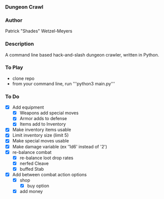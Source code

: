 ### Dungeon Crawl
### Author
Patrick "Shades" Wetzel-Meyers

### Description
A command line based hack-and-slash dungeon crawler, written in Python.

### To Play
* clone repo
* from your command line, run '''python3 main.py'''

### To Do
* [x] Add equipment
    * [x] Weapons add special moves
    * [x] Armor adds to defense
    * [x] Items add to Inventory
* [x] Make inventory items usable
* [x] Limit inventory size (limit 5)
* [x] Make special moves usable
* [x] Make damage variable (ex '1d6' instead of '2')
* [x] re-balance combat
    * [x] re-balance loot drop rates
    * [x] nerfed Cleave
    * [x] buffed Stab
* [x] Add between combat action options
    * [x] shop
        * [x] buy option
    * [x] add money
